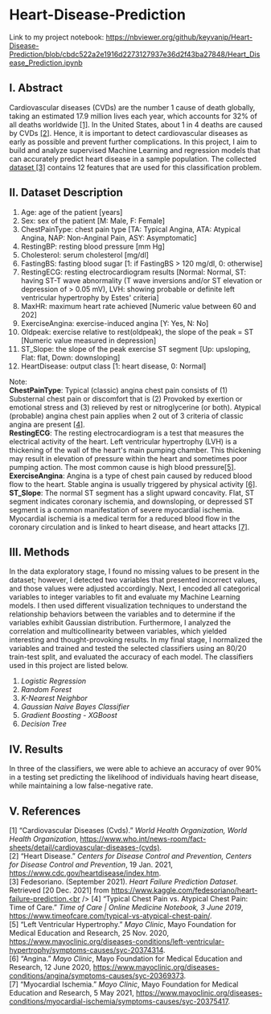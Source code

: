 # Heart-Disease-Prediction
Link to my project notebook: https://nbviewer.org/github/keyvanip/Heart-Disease-Prediction/blob/cbdc522a2e1916d2273127937e36d2f43ba27848/Heart_Disease_Prediction.ipynb
## I. Abstract
Cardiovascular diseases (CVDs) are the number 1 cause of death globally, taking an estimated 17.9 million lives each year, which accounts for 32% of all deaths worldwide [[1]](https://www.who.int/news-room/fact-sheets/detail/cardiovascular-diseases-(cvds)). In the United States, about 1 in 4 deaths are caused by CVDs [[2]](https://www.cdc.gov/heartdisease/index.htm). Hence, it is important to detect cardiovascular diseases as early as possible and prevent further complications. In this project, I aim to build and analyze supervised Machine Learning and regression models that can accurately predict heart disease in a sample population. The collected [dataset [3]](https://www.kaggle.com/fedesoriano/heart-failure-prediction) contains 12 features that are used for this classification problem. 

## II. Dataset Description
1. Age: age of the patient [years]
2. Sex: sex of the patient [M: Male, F: Female]
3. ChestPainType: chest pain type [TA: Typical Angina, ATA: Atypical 
Angina, NAP: Non-Anginal Pain, ASY: Asymptomatic]
4. RestingBP: resting blood pressure [mm Hg]
5. Cholesterol: serum cholesterol [mg/dl]
6. FastingBS: fasting blood sugar [1: if FastingBS > 120 mg/dl, 0: otherwise]
7. RestingECG: resting electrocardiogram results [Normal: Normal, ST: having ST-T wave abnormality (T wave inversions and/or ST elevation or depression of > 0.05 mV), LVH: showing probable or definite left ventricular hypertrophy by Estes' criteria]
8. MaxHR: maximum heart rate achieved [Numeric value between 60 and 202]
9. ExerciseAngina: exercise-induced angina [Y: Yes, N: No]
10. Oldpeak: exercise relative to rest(oldpeak), the slope of the peak = ST [Numeric value measured in depression]
11. ST_Slope: the slope of the peak exercise ST segment [Up: upsloping, Flat: flat, Down: downsloping]
12. HeartDisease: output class [1: heart disease, 0: Normal]

Note: <br />
**ChestPainType**: Typical (classic) angina chest pain consists of (1) Substernal chest pain or discomfort that is (2) Provoked by exertion or emotional stress and (3) relieved by rest or nitroglycerine (or both). Atypical (probable) angina chest pain applies when 2 out of 3 criteria of classic angina are present [[4]](https://www.timeofcare.com/typical-vs-atypical-chest-pain/). <br />
**RestingECG**: The resting electrocardiogram is a test that measures the electrical activity of the heart. Left ventricular hypertrophy (LVH) is a thickening of the wall of the heart's main pumping chamber. This thickening may result in elevation of pressure within the heart and sometimes poor pumping action. The most common cause is high blood pressure[[5]](https://www.mayoclinic.org/diseases-conditions/left-ventricular-hypertrophy/symptoms-causes/syc-20374314). <br />
**ExerciseAngina**: Angina is a type of chest pain caused by reduced blood flow to the heart. Stable angina is usually triggered by physical activity [[6]](https://www.mayoclinic.org/diseases-conditions/angina/symptoms-causes/syc-20369373). <br />
**ST_Slope**: The normal ST segment has a slight upward concavity. Flat, ST segment indicates coronary ischemia, and downsloping, or depressed ST segment is a common manifestation of severe myocardial ischemia. Myocardial ischemia is a medical term for a reduced blood flow in the coronary circulation and is linked to heart disease, and heart attacks [[7]](https://www.mayoclinic.org/diseases-conditions/myocardial-ischemia/symptoms-causes/syc-20375417). 


## III. Methods
In the data exploratory stage, I found no missing values to be present in the dataset; however, I detected two variables that presented incorrect values, and those values were adjusted accordingly. Next, I encoded all categorical variables to integer variables to fit and evaluate my Machine Learning models. I then used different visualization techniques to understand the relationship behaviors between the variables and to determine if the variables exhibit Gaussian distribution. Furthermore, I analyzed the correlation and multicollinearity between variables, which yielded interesting and thought-provoking results. In my final stage, I normalized the variables and trained and tested the selected classifiers using an 80/20 train-test split, and evaluated the accuracy of each model. The classifiers used in this project are listed below.
1. *Logistic Regression*
2. *Random Forest*
3. *K-Nearest Neighbor*
4. *Gaussian Naive Bayes Classifier*
5. *Gradient Boosting - XGBoost*
6. *Decision Tree*

## IV. Results

In three of the classifiers, we were able to achieve an accuracy of over 90% in a testing set predicting the likelihood of individuals having heart disease, while maintaining a low false-negative rate.

## V. References
[1] “Cardiovascular Diseases (Cvds).” *World Health Organization, World Health Organization*, https://www.who.int/news-room/fact-sheets/detail/cardiovascular-diseases-(cvds). <br />
[2] “Heart Disease.” *Centers for Disease Control and Prevention, Centers for Disease Control and Prevention*, 19 Jan. 2021, https://www.cdc.gov/heartdisease/index.htm. <br />
[3] Fedesoriano. (September 2021). *Heart Failure Prediction Dataset*. Retrieved [20 Dec. 2021] from https://www.kaggle.com/fedesoriano/heart-failure-prediction.<br />
[4] “Typical Chest Pain vs. Atypical Chest Pain: Time of Care.” *Time of Care | Online Medicine Notebook, 3 June 2019*, https://www.timeofcare.com/typical-vs-atypical-chest-pain/. <br />
[5] “Left Ventricular Hypertrophy.” *Mayo Clinic*, Mayo Foundation for Medical Education and Research, 25 Nov. 2020, https://www.mayoclinic.org/diseases-conditions/left-ventricular-hypertrophy/symptoms-causes/syc-20374314. <br />
[6] “Angina.” *Mayo Clinic*, Mayo Foundation for Medical Education and Research, 12 June 2020, https://www.mayoclinic.org/diseases-conditions/angina/symptoms-causes/syc-20369373. <br />
[7] “Myocardial Ischemia.” *Mayo Clinic*, Mayo Foundation for Medical Education and Research, 5 May 2021, https://www.mayoclinic.org/diseases-conditions/myocardial-ischemia/symptoms-causes/syc-20375417. 
